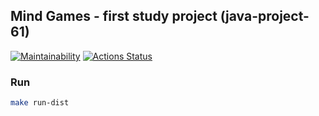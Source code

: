 ## Mind Games - first study project  (java-project-61)

[![Maintainability](https://api.codeclimate.com/v1/badges/3d4ce6a1089987eda475/maintainability)](https://codeclimate.com/github/evil-face/java-project-61/maintainability)
[![Actions Status](https://github.com/evil-face/java-project-61/workflows/hexlet-check/badge.svg)](https://github.com/evil-face/java-project-61/actions)

### Run
```sh
make run-dist
```
